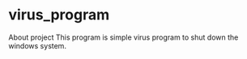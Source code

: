 # virus_program

About project
This program is simple virus program to shut down the windows system.
